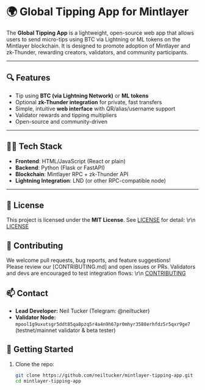 # 🌍 Global Tipping App for Mintlayer

The **Global Tipping App** is a lightweight, open-source web app that allows users to send micro-tips using BTC via Lightning or ML tokens on the Mintlayer blockchain. It is designed to promote adoption of Mintlayer and zk-Thunder, rewarding creators, validators, and community participants.

---

## 🔍 Features

- Tip using **BTC (via Lightning Network)** or **ML tokens**
- Optional **zk-Thunder integration** for private, fast transfers
- Simple, intuitive **web interface** with QR/alias/username support
- Validator rewards and tipping multipliers
- Open-source and community-driven

---

## 🧑‍💻 Tech Stack

- **Frontend**: HTML/JavaScript (React or plain)
- **Backend**: Python (Flask or FastAPI)
- **Blockchain**: Mintlayer RPC + zk-Thunder API
- **Lightning Integration**: LND (or other RPC-compatible node)

---

## 📄 License
This project is licensed under the **MIT License**. See [LICENSE](LICENSE) for detail:
\r\n [LICENSE](https://github.com/neiltucker/mintlayer-tipping-app/blob/main/LICENSE)

## 👥 Contributing
We welcome pull requests, bug reports, and feature suggestions!  
Please review our [CONTRIBUTING.md] and open issues or PRs. Validators and devs are encouraged to test integration flows:
\r\n [CONTRIBUTING](https://github.com/neiltucker/mintlayer-tipping-app/blob/main/CONTRIBUTING.md)

## 📫 Contact
- **Lead Developer:** Neil Tucker (Telegram: @neiltucker)  
- **Validator Node:** `mpool1g9uxutsgr5ddt85qa8pzq5r4a4n9h67pr0mhyr3588erhfdz5r5qxr9ge7` (testnet/mainnet validator & beta tester)  



## 🚀 Getting Started

1. Clone the repo:

   ```bash
   git clone https://github.com/neiltucker/mintlayer-tipping-app.git
   cd mintlayer-tipping-app
